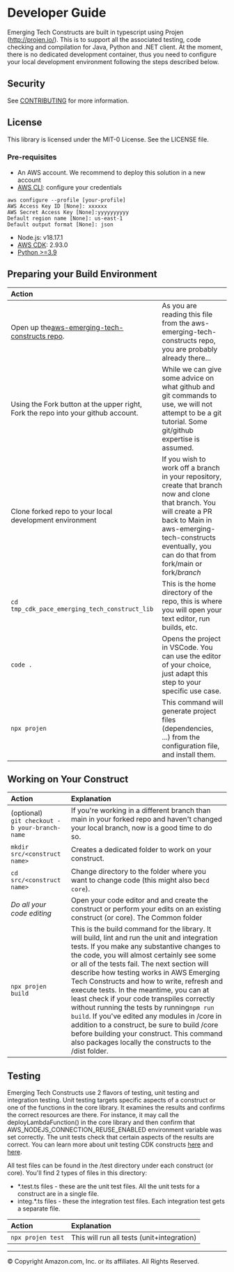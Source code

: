 # Developer Guide

Emerging Tech Constructs are built in typescript using Projen (http://projen.io/). This is to support all the associated testing, code checking and compilation for Java, Python and .NET client. At the moment, there is no dedicated development container, thus you need to configure your local development environment following the steps described below.

## Security

See [CONTRIBUTING](CONTRIBUTING.md#security-issue-notifications) for more information.

## License

This library is licensed under the MIT-0 License. See the LICENSE file.

### Pre-requisites

- An AWS account. We recommend to deploy this solution in a new account
- [AWS CLI](https://aws.amazon.com/cli/): configure your credentials

```
aws configure --profile [your-profile] 
AWS Access Key ID [None]: xxxxxx
AWS Secret Access Key [None]:yyyyyyyyyy
Default region name [None]: us-east-1 
Default output format [None]: json
```

- Node.js: v18.17.1
- [AWS CDK](https://github.com/aws/aws-cdk/releases/tag/v2.93.0): 2.93.0
- [Python >=3.9](https://www.python.org/downloads/)

## Preparing your Build Environment


| Action                                                                                                               |                                                                                                                                                                                                                                  |
| :--------------------------------------------------------------------------------------------------------------------- | :--------------------------------------------------------------------------------------------------------------------------------------------------------------------------------------------------------------------------------- |
| Open up the[aws-emerging-tech-constructs repo](https://github.com/krokoko/tmp_cdk_pace_emerging_tech_construct_lib). | As you are reading this file from the aws-emerging-tech-constructs repo, you are probably already there...                                                                                                                       |
| Using the Fork button at the upper right, Fork the repo into your github account.                                    | While we can give some advice on what github and git commands to use, we will not attempt to be a git tutorial. Some git/github expertise is assumed.                                                                            |
| Clone forked repo to your local development environment                                                              | If you wish to work off a branch in your repository, create that branch now and clone that branch. You will create a PR back to Main in aws-emerging-tech-constructs eventually, you can do that from fork/main or fork/*branch* |
| `cd tmp_cdk_pace_emerging_tech_construct_lib`                                                                        | This is the home directory of the repo, this is where you will open your text editor, run builds, etc.                                                                                                                           |
| `code .`                                                                                                             | Opens the project in VSCode. You can use the editor of your choice, just adapt this step to your specific use case.                                                                                                              |
| `npx projen`                                                                                                         | This command will generate project files (dependencies, ...) from the configuration file, and install them.                                                                                                                      |

## Working on Your Construct


| Action                                            | Explanation                                                                                                                                                                                                                                                                                                                                                                                                                                                                                                                                                                                                                                                                       |
| :-------------------------------------------------- | :---------------------------------------------------------------------------------------------------------------------------------------------------------------------------------------------------------------------------------------------------------------------------------------------------------------------------------------------------------------------------------------------------------------------------------------------------------------------------------------------------------------------------------------------------------------------------------------------------------------------------------------------------------------------------------- |
| (optional)<br/>`git checkout -b your-branch-name` | If you're working in a different branch than main in your forked repo and haven't changed your local branch, now is a good time to do so.                                                                                                                                                                                                                                                                                                                                                                                                                                                                                                                                         |
| `mkdir src/<construct name> `                     | Creates a dedicated folder to work on your construct.                                                                                                                                                                                                                                                                                                                                                                                                                                                                                                                                                                                                                             |
| `cd src/<construct name>`                         | Change directory to the folder where you want to change code (this might also be`cd core`).                                                                                                                                                                                                                                                                                                                                                                                                                                                                                                                                                                                       |
| *Do all your code editing*                        | Open your code editor and and create the construct or perform your edits on an existing construct (or core). The Common folder                                                                                                                                                                                                                                                                                                                                                                                                                                                                                                                                                    |
| `npx projen build`                                | This is the build command for the library. It will build, lint and run the unit and integration tests. If you make any substantive changes to the code, you will almost certainly see some or all of the tests fail. The next section will describe how testing works in AWS Emerging Tech Constructs and how to write, refresh and execute tests. In the meantime, you can at least check if your code transpiles correctly without running the tests by running`npm run build`. If you've edited any modules in /core in addition to a construct, be sure to build /core before building your construct. This command also packages locally the constructs to the /dist folder. |

## Testing

Emerging Tech Constructs use 2 flavors of testing, unit testing and integration testing. Unit testing targets specific aspects of a construct or one of the functions in the core library. It examines the results and confirms the correct resources are there. For instance, it may call the deployLambdaFunction() in the core library and then confirm that AWS_NODEJS_CONNECTION_REUSE_ENABLED environment variable was set correctly. The unit tests check that certain aspects of the results are correct. You can learn more about unit testing CDK constructs [here](https://docs.aws.amazon.com/cdk/latest/guide/testing.html) and [here](https://aws.amazon.com/blogs/developer/testing-infrastructure-with-the-aws-cloud-development-kit-cdk/).

All test files can be found in the /test directory under each construct (or core). You'll find 2 types of files in this directory:

* \*.test.ts files - these are the unit test files. All the unit tests for a construct are in a single file.
* integ.\*.ts files - these the integration test files. Each integration test gets a separate file.


| Action            | Explanation                                |
| :------------------ | :------------------------------------------- |
| `npx projen test` | This will run all tests (unit+integration) |

---

&copy; Copyright Amazon.com, Inc. or its affiliates. All Rights Reserved.

